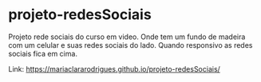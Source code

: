# projeto-redesSociais
Projeto rede sociais do curso em video. Onde tem um fundo de madeira com um celular e suas redes sociais do lado. Quando responsivo as redes sociais fica em cima.

Link: https://mariaclararodrigues.github.io/projeto-redesSociais/
